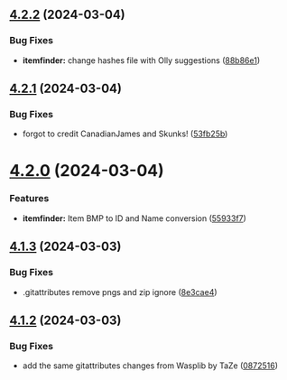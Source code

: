 ## [4.2.2](https://github.com/Torwent/SRL-T/compare/v4.2.1...v4.2.2) (2024-03-04)


### Bug Fixes

* **itemfinder:** change hashes file with Olly suggestions ([88b86e1](https://github.com/Torwent/SRL-T/commit/88b86e11061dd2e496defc8da8d2537a0de1a43a))



## [4.2.1](https://github.com/Torwent/SRL-T/compare/v4.2.0...v4.2.1) (2024-03-04)


### Bug Fixes

* forgot to credit CanadianJames and Skunks! ([53fb25b](https://github.com/Torwent/SRL-T/commit/53fb25b80f30c67cecd8b4c500be6c94e2ca2d4c))



# [4.2.0](https://github.com/Torwent/SRL-T/compare/v4.1.3...v4.2.0) (2024-03-04)


### Features

* **itemfinder:** Item BMP to ID and Name conversion ([55933f7](https://github.com/Torwent/SRL-T/commit/55933f7f4f0b22c0c1f1af3ebfdb4f22dca7ac1b))



## [4.1.3](https://github.com/Torwent/SRL-T/compare/v4.1.2...v4.1.3) (2024-03-03)


### Bug Fixes

* .gitattributes remove pngs and zip ignore ([8e3cae4](https://github.com/Torwent/SRL-T/commit/8e3cae4a059c7124df5f0d3f0874f3c784fe80b8))



## [4.1.2](https://github.com/Torwent/SRL-T/compare/v4.1.1...v4.1.2) (2024-03-03)


### Bug Fixes

* add the same gitattributes changes from Wasplib by TaZe ([0872516](https://github.com/Torwent/SRL-T/commit/0872516e9e28e385f59516cb576d130b02b6f6e1))



